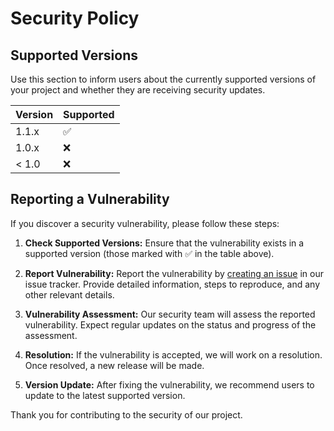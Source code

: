 # Security Policy

## Supported Versions

Use this section to inform users about the currently supported versions of your project and whether they are receiving security updates.

| Version | Supported          |
| ------- | ------------------ |
| 1.1.x   | :white_check_mark: |
| 1.0.x   | :x:                |
| < 1.0   | :x:                |

## Reporting a Vulnerability

If you discover a security vulnerability, please follow these steps:

1. **Check Supported Versions:** Ensure that the vulnerability exists in a supported version (those marked with :white_check_mark: in the table above).

2. **Report Vulnerability:** Report the vulnerability by [creating an issue](link_to_your_issue_tracker) in our issue tracker. Provide detailed information, steps to reproduce, and any other relevant details.

3. **Vulnerability Assessment:** Our security team will assess the reported vulnerability. Expect regular updates on the status and progress of the assessment.

4. **Resolution:** If the vulnerability is accepted, we will work on a resolution. Once resolved, a new release will be made.

5. **Version Update:** After fixing the vulnerability, we recommend users to update to the latest supported version.

Thank you for contributing to the security of our project.
